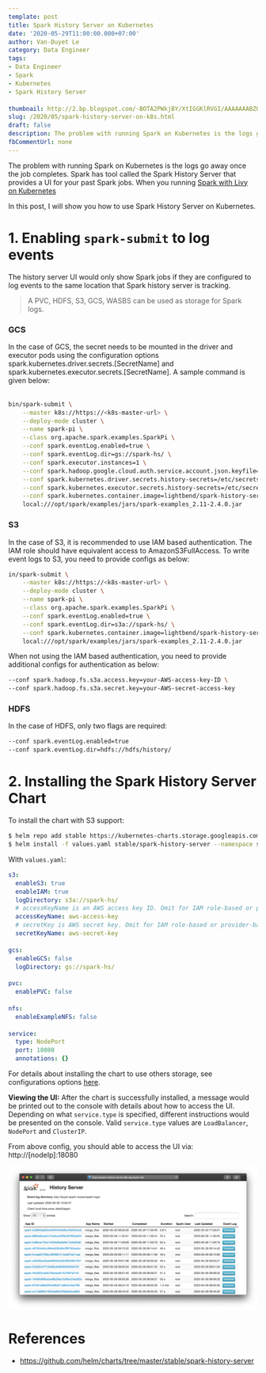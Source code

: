 ```yaml
---
template: post
title: Spark History Server on Kubernetes
date: '2020-05-29T11:00:00.000+07:00'
author: Van-Duyet Le
category: Data Engineer
tags:
- Data Engineer
- Spark
- Kubernetes
- Spark History Server

thumbnail: http://2.bp.blogspot.com/-BOTA2PWkjBY/XtIGGKlRVGI/AAAAAAABZ0g/xvQ-OCIjSHM6gIkKeXn1ORPG1m32mCkiQCK4BGAYYCw/s1600/spark-history-server.png
slug: /2020/05/spark-history-server-on-k8s.html
draft: false
description: The problem with running Spark on Kubernetes is the logs go away once the job completes. Spark has tool called the Spark History Server that provides a UI for your past Spark jobs. In this post, I will show you how to use Spark History Server on Kubernetes.
fbCommentUrl: none
---
```


The problem with running Spark on Kubernetes is the logs go away once the job completes. Spark has tool called the Spark History Server that provides a UI for your past Spark jobs. When you running [Spark with Livy on Kubernetes](/2020/05/spark-on-k8s.html)

In this post, I will show you how to use Spark History Server on Kubernetes.

# 1. Enabling `spark-submit` to log events

The history server UI would only show Spark jobs if they are configured to log events to the same location that Spark history server is tracking.

> A PVC, HDFS, S3, GCS, WASBS can be used as storage for Spark logs.

### GCS

In the case of GCS, the secret needs to be mounted in the driver and executor pods using the configuration options spark.kubernetes.driver.secrets.[SecretName] and spark.kubernetes.executor.secrets.[SecretName]. A sample command is given below:

```bash

bin/spark-submit \
    --master k8s://https://<k8s-master-url> \
    --deploy-mode cluster \
    --name spark-pi \
    --class org.apache.spark.examples.SparkPi \
    --conf spark.eventLog.enabled=true \
    --conf spark.eventLog.dir=gs://spark-hs/ \
    --conf spark.executor.instances=1 \
    --conf spark.hadoop.google.cloud.auth.service.account.json.keyfile=/etc/secrets/sparkonk8s.json \
    --conf spark.kubernetes.driver.secrets.history-secrets=/etc/secrets \
    --conf spark.kubernetes.executor.secrets.history-secrets=/etc/secrets \
    --conf spark.kubernetes.container.image=lightbend/spark-history-server:2.4.0 \
    local:///opt/spark/examples/jars/spark-examples_2.11-2.4.0.jar
```

### S3

In the case of S3, it is recommended to use IAM based authentication. The IAM role should have equivalent access to AmazonS3FullAccess. To write event logs to S3, you need to provide configs as below:

```bash
in/spark-submit \
    --master k8s://https://<k8s-master-url> \
    --deploy-mode cluster \
    --name spark-pi \
    --class org.apache.spark.examples.SparkPi \
    --conf spark.eventLog.enabled=true \
    --conf spark.eventLog.dir=s3a://spark-hs/ \
    --conf spark.kubernetes.container.image=lightbend/spark-history-server:2.4.0 \
    local:///opt/spark/examples/jars/spark-examples_2.11-2.4.0.jar
```

When not using the IAM based authentication, you need to provide additional configs for authentication as below:

```bash
--conf spark.hadoop.fs.s3a.access.key=your-AWS-access-key-ID \
--conf spark.hadoop.fs.s3a.secret.key=your-AWS-secret-access-key
```

### HDFS

In the case of HDFS, only two flags are required:

```bash
--conf spark.eventLog.enabled=true
--conf spark.eventLog.dir=hdfs://hdfs/history/
```

# 2. Installing the Spark History Server Chart

To install the chart with S3 support:

```bash
$ helm repo add stable https://kubernetes-charts.storage.googleapis.com
$ helm install -f values.yaml stable/spark-history-server --namespace spark-history-server
```

With `values.yaml`:

```yaml
s3:
  enableS3: true
  enableIAM: true
  logDirectory: s3a://spark-hs/
  # accessKeyName is an AWS access key ID. Omit for IAM role-based or provider-based authentication.
  accessKeyName: aws-access-key
  # secretKey is AWS secret key. Omit for IAM role-based or provider-based authentication.
  secretKeyName: aws-secret-key

gcs:
  enableGCS: false
  logDirectory: gs://spark-hs/

pvc:
  enablePVC: false

nfs:
  enableExampleNFS: false

service:
  type: NodePort
  port: 18080
  annotations: {}
```

For details about installing the chart to use others storage, see configurations options [here](https://github.com/helm/charts/tree/master/stable/spark-history-server#configurations).

**Viewing the UI:** After the chart is successfully installed, a message would be printed out to the console with details about how to access the UI. Depending on what `service.type` is specified, different instructions would be presented on the console. Valid `service.type` values are `LoadBalancer`, `NodePort` and `ClusterIP`.

From above config, you should able to access the UI via: http://[nodeIp]:18080

![](../../media/2020/spark-history-server/spark-history-server.png)

# References

- https://github.com/helm/charts/tree/master/stable/spark-history-server